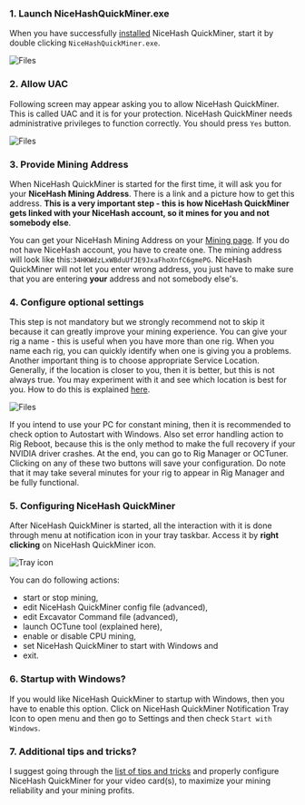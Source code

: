 ### 1. Launch NiceHashQuickMiner.exe

When you have successfully [installed](https://github.com/nicehash/NiceHashQuickMiner/wiki/Installation) NiceHash QuickMiner, start it by double clicking `NiceHashQuickMiner.exe`.

![Files](https://github.com/nicehash/NiceHashQuickMiner/blob/main/images/start.png?raw=true)


### 2. Allow UAC

Following screen may appear asking you to allow NiceHash QuickMiner. This is called UAC and it is for your protection. NiceHash QuickMiner needs administrative privileges to function correctly. You should press `Yes` button.

![Files](https://github.com/nicehash/NiceHashQuickMiner/blob/main/images/uac.png?raw=true)


### 3. Provide Mining Address

When NiceHash QuickMiner is started for the first time, it will ask you for your **NiceHash Mining Address**. There is a link and a picture how to get this address. **This is a very important step - this is how NiceHash QuickMiner gets linked with your NiceHash account, so it mines for you and not somebody else**.

You can get your NiceHash Mining Address on your [Mining page](https://www.nicehash.com/my/mining/rigs). If you do not have NiceHash account, you have to create one. The mining address will look like this:`34HKWdzLxWBduUfJE9JxaFhoXnfC6gmePG`. NiceHash QuickMiner will not let you enter wrong address, you just have to make sure that you are entering **your** address and not somebody else's.


### 4. Configure optional settings

This step is not mandatory but we strongly recommend not to skip it because it can greatly improve your mining experience. You can give your rig a name - this is useful when you have more than one rig. When you name each rig, you can quickly identify when one is giving you a problems. Another important thing is to choose appropriate Service Location. Generally, if the location is closer to you, then it is better, but this is not always true. You may experiment with it and see which location is best for you. How to do this is explained [here](https://github.com/nicehash/NiceHashQuickMiner/wiki/Tips-&-tricks#1-choose-your-service-location-to-improve-your-latency-and-reduce-number-of-stale-shares).

![Files](https://github.com/nicehash/NiceHashQuickMiner/blob/main/images/optsettings.png?raw=true)

If you intend to use your PC for constant mining, then it is recommended to check option to Autostart with Windows. Also set error handling action to Rig Reboot, because this is the only method to make the full recovery if your NVIDIA driver crashes. At the end, you can go to Rig Manager or OCTuner. Clicking on any of these two buttons will save your configuration. Do note that it may take several minutes for your rig to appear in Rig Manager and be fully functional.


### 5. Configuring NiceHash QuickMiner

After NiceHash QuickMiner is started, all the interaction with it is done through menu at notification icon in your tray taskbar. Access it by **right clicking** on NiceHash QuickMiner icon.

![Tray icon](https://github.com/nicehash/NiceHashQuickMiner/blob/main/images/tray1.png?raw=true)

You can do following actions:
* start or stop mining,
* edit NiceHash QuickMiner config file (advanced),
* edit Excavator Command file (advanced),
* launch OCTune tool (explained here),
* enable or disable CPU mining,
* set NiceHash QuickMiner to start with Windows and
* exit.


### 6. Startup with Windows?

If you would like NiceHash QuickMiner to startup with Windows, then you have to enable this option. Click on NiceHash QuickMiner Notification Tray Icon to open menu and then go to Settings and then check `Start with Windows`.


### 7. Additional tips and tricks?

I suggest going through the [list of tips and tricks](https://github.com/nicehash/NiceHashQuickMiner/wiki/Tips-&-tricks) and properly configure NiceHash QuickMiner for your video card(s), to maximize your mining reliability and your mining profits.